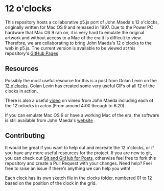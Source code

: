 # 12 o'clocks

This repository hosts a collaborative p5.js port of John Maeda's 12 o'clocks,
originally written for Mac OS 9 and released in 1997. Due to the Power PC
hardware that Mac OS 9 ran on, it is very hard to emulate the original artwork
and without access to a Mac of the era it is difficult to view. Therefore, we
are collaborating to bring John Maeda's 12 o'clocks to the web in p5.js. The
current version is available to be viewed at this repository's [GitHub Pages][0]

## Resources

Possibly the most useful resource for this is a post from Golan Levin on the
[12 o'clocks][1]. Golan Levin has created some very useful GIFs of all 12 of
the clocks in action.

There is also a useful [video][2] on vimeo from John Maeda including each of
the 12'oclocks in acton (From around 4:00 through to 6:20).

If you can emulate Mac OS 9 or have a working Mac of the era, the software is
still available from John Maeda's [website][3]

## Contributing

It would be great if you want to help out and recreate the 12 o'clocks, or if
you have any more useful resources for the project. If you are new to git, you
can check out [Git and GitHub for Poets][2], otherwise feel free to fork this
repository and create a Pull Request with your changes. Need help? Feel free
to raise an issue if there's anything we can help you with!

Each clock has its own sketch file in the clocks folder, numbered 01 to 12
based on the position of the clock in the grid.


[0]: https://codingtrain.github.io/12oclocks
[1]: http://cmuems.com/2016/60212/lectures/lecture-09-09b-clocks/maedas-clocks/
[2]: https://vimeo.com/124707805
[3]: https://maedastudio.com/2004/rbooks2k/twelve.html
